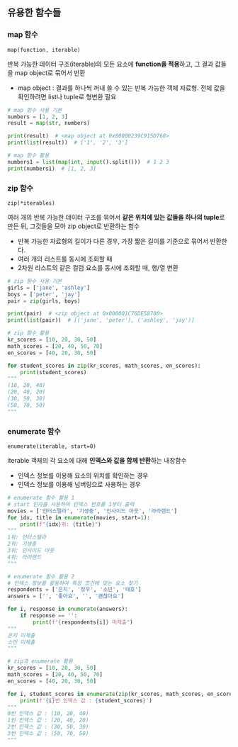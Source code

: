 
## 유용한 함수들

### map 함수

`map(function, iterable)`

반복 가능한 데이터 구조(iterable)의 모든 요소에 **function을 적용**하고, 그 결과 값들을 map object로 묶어서 반환

- map object : 결과를 하나씩 꺼내 쓸 수 있는 반복 가능한 객체 자료형. 전체 값을 확인하려면 list나 tuple로 형변환 필요

```python
# map 함수 사용 기본
numbers = [1, 2, 3]
result = map(str, numbers)

print(result)  # <map object at 0x00000239C915D760>
print(list(result))  # ['1', '2', '3']

# map 함수 활용
numbers1 = list(map(int, input().split()))  # 1 2 3
print(numbers1)  # [1, 2, 3]
```

### zip 함수

`zip(*iterables)`

여러 개의 반복 가능한 데이터 구조를 묶어서 **같은 위치에 있는 값들을 하나의 tuple**로 만든 뒤, 그것들을 모아 zip object로 반환하는 함수

- 반복 가능한 자료형의 길이가 다른 경우, 가장 짧은 길이를 기준으로 묶어서 반환한다.
- 여러 개의 리스트를 동시에 조회할 때
- 2차원 리스트의 같은 컬럼 요소를 동시에 조회할 때, 행/열 변환

```python
# zip 함수 사용 기본
girls = ['jane', 'ashley']
boys = ['peter', 'jay']
pair = zip(girls, boys)

print(pair)  # <zip object at 0x000001C76DE58700>
print(list(pair))  # [('jane', 'peter'), ('ashley', 'jay')]

# zip 함수 활용
kr_scores = [10, 20, 30, 50]
math_scores = [20, 40, 50, 70]
en_scores = [40, 20, 30, 50]

for student_scores in zip(kr_scores, math_scores, en_scores):
    print(student_scores)
"""
(10, 20, 40)
(20, 40, 20)
(30, 50, 30)
(50, 70, 50)
"""    
```

### enumerate 함수

`enumerate(iterable, start=0)`

iterable 객체의 각 요소에 대해 **인덱스와 값을 함께 반환**하는 내장함수

- 인덱스 정보를 이용해 요소의 위치를 확인하는 경우
- 인덱스 정보를 이용해 넘버링으로 사용하는 경우

```python
# enumerate 함수 활용 1
# start 인자를 사용하여 인덱스 번호를 1부터 출력
movies = ['인터스텔라', '기생충', '인사이드 아웃', '라라랜드']
for idx, title in enumerate(movies, start=1):
    print(f"{idx}위: {title}")
"""
1위: 인터스텔라
2위: 기생충
3위: 인사이드 아웃
4위: 라라랜드
"""

# enumerate 함수 활용 2
# 인덱스 정보를 활용하여 특정 조건에 맞는 요소 찾기
respondents = ['은지', '정우', '소민', '태호']
answers = ['', '좋아요', '', '괜찮아요']

for i, response in enumerate(answers):
    if response == '':
        print(f"{respondents[i]} 미제출")
"""
은지 미제출
소민 미제출
"""    
```

```python
# zip과 enumerate 활용
kr_scores = [10, 20, 30, 50]
math_scores = [20, 40, 50, 70]
en_scores = [40, 20, 30, 50]

for i, student_scores in enumerate(zip(kr_scores, math_scores, en_scores)):
    print(f'{i}번 인덱스 값 : {student_scores}')
"""
0번 인덱스 값 : (10, 20, 40)
1번 인덱스 값 : (20, 40, 20)
2번 인덱스 값 : (30, 50, 30)
3번 인덱스 값 : (50, 70, 50)
"""    
```